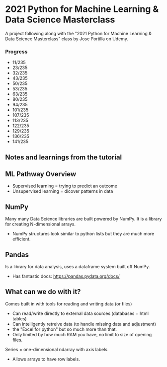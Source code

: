 # 2021 Python for Machine Learning & Data Science Masterclass
A project following along with the "2021 Python for Machine Learning & Data Science Masterclass" class by Jose Portilla on Udemy.

### Progress
- 11/235
- 23/235
- 32/235
- 43/235
- 50/235
- 53/235
- 63/235
- 80/235
- 94/235
- 101/235
- 107/235
- 113/235
- 122/235
- 129/235
- 136/235
- 141/235

## Notes and learnings from the tutorial

## ML Pathway Overview
- Supervised learning = trying to predict an outcome
- Unsupervised learning = dicover patterns in data

## NumPy
Many many Data Science libraries are built powered by NumPy.
It is a library for creating N-dimensional arrays.
- NumPy structures look similar to python lists but they are much more efficient.

## Pandas
Is a library for data analysis, uses a dataframe system built off NumPy.
- Has fantastic docs: https://pandas.pydata.org/docs/

## What can we do with it?
Comes built in with tools for reading and writing data (or files)
- Can read/write directly to external data sources (databases + html tables)
- Can intelligently retreive data (to handle missing data and adjustment)
- the "Excel for python" but so much more than that.
- Only limited by how much RAM you have, no limit to size of opening files.

Series = one-dimensional ndarray with axis labels

- Allows arrays to have row labels.